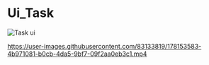 # Ui_Task
 
![Task ui](https://user-images.githubusercontent.com/83133819/178153403-42b7ce3b-7351-413b-9524-8c6474b82ba3.jpg)

https://user-images.githubusercontent.com/83133819/178153583-4b971081-b0cb-4da5-9bf7-09f2aa0eb3c1.mp4

